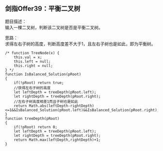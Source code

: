 ## 剑指Offer39：平衡二叉树
题目描述：  
输入一棵二叉树，判断该二叉树是否是平衡二叉树。  
  
思路：  
求得左右子树的高度，判断高度差不大于1，且左右子树也是如此，即为平衡树。  
```
/* function TreeNode(x) {
    this.val = x;
    this.left = null;
    this.right = null;
} */
function IsBalanced_Solution(pRoot)
{
    if(!pRoot) return true;
    //获得左右子树的高度
    let leftDepth = treeDepth(pRoot.left);
    let rightDepth = treeDepth(pRoot.right);
    //左右子树高度相差1而且子树也是如此
    return Math.abs(leftDepth-rightDepth)<=1&&IsBalanced_Solution(pRoot.left)&&IsBalanced_Solution(pRoot.right);
}
function treeDepth(pRoot)
{
    if(!pRoot) return 0;
    let leftDepth = treeDepth(pRoot.left);
    let rightDepth = treeDepth(pRoot.right);
    return Math.max(leftDepth,rightDepth)+1;
}
```
